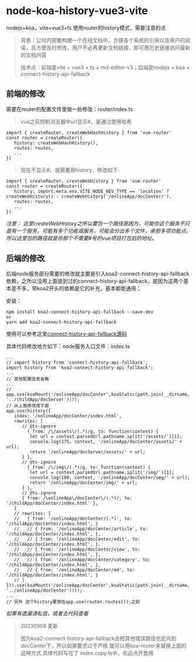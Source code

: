 # node-koa-history-vue3-vite
nodejs+koa，vite+vue3+ts 使用router的history模式，需要注意的点

> 背景：公司内部要构建一个在线文档中，方便各个系统的引用以及用户的阅读，且方便及时修改，用户不必再更新文档链接，即可用历史链接访问最新的文档内容
> 
> 技术点：前端是vite + vue3 + ts + md-editor-v3；后端是nodejs + koa + connect-history-api-fallback

## 前端的修改

需要在router的配置文件里做一些修改：router/index.ts

> vue之前控制浏览器中url显示#，是通过使用哈希
```vue
import { createRouter, createWebHashHistory } from 'vue-router'
const router = createRouter({
   history: createWebHashHistory(),
   routes: routes,
   ...
})
```

> 现在不显示#，就需要用history，修改如下:
``` vue
import { createRouter, createWebHistory } from 'vue-router'
const router = createRouter({
   history: import.meta.env.VITE_NODE_NEV_TYPE == 'location' ? createWebHistory() : createWebHistory('/onlineApp/docCenter/'),
   routes: routes,
   ...
})
```
*注意： 这里createWebHistory之所以要包一个路径是因为，可能你这个服务不只是有一个服务，可能有多个功能或服务，可能会分出多个文件，承担多项功能点。所以这里包的路径就是你那个不需要#号的vue项目打包后的地址。*

## 后端的修改

后端node服务部分需要的修改就主要是引入koa2-connect-history-api-fallback依赖，之所以没用上面提到过的connect-history-api-fallback，是因为这两个基本差不多，带koa2开头的依赖是它的补充，基本都能通用；

安装：
``` vue
npm install koa2-connect-history-api-fallback --save-dev
or
yarn add koa2-connect-history-api-fallback
```
使用可以参考这里[connect-history-api-fallback源码](https://github.com/bripkens/connect-history-api-fallback)

具体代码修改地方如下：node服务入口文件：index.ts
```
...
// import history from 'connect-history-api-fallback';
import history from 'koa2-connect-history-api-fallback';
...
// 其他配置信息省略
...
// app.use(koaMount('/onlineApp/docCenter',koaStatic(path.join(__dirname, '../childApp/docServer'))));
// 从上面修改成下面
app.use(history({
   index: '/onlineApp/docCenter/index.html',
   rewrites: [
      // @ts-ignore
        { from: /\/assets\/(.*)/g, to: function(context) {
         let url = context.parsedUrl.pathname.split('/assets/')[1];
         console.log(175, context, '/onlineApp/docCenter/assets/' + url);
         return '/onlineApp/docServer/assets/' + url;
      } },
      // @ts-ignore
        { from: /\/img\/(.*)/g, to: function(context) {
         let url = context.parsedUrl.pathname.split('/img/')[1];
         console.log(180, context, '/onlineApp/docCenter/img/' + url);
         return '/onlineApp/docCenter/img/' + url;
      } },
      // @ts-ignore
      { from: /\onlineApp\/docCenter\/(.*)/, to: '/childApp/docCenter/index.html' },
   ]
   // rewrites: [
   // 	{ from: '/onlineApp/docCenter/(.*)', to: '/childApp/docCenter/index.html', }
   // 	// { from: '/onlineApp/docCenter/article', to: '/childApp/docCenter/index.html', },
   // 	// { from: '/onlineApp/docCenter/edit', to: '/childApp/docCenter/index.html', },
   // 	// { from: '/onlineApp/docCenter/view', to: '/childApp/docCenter/index.html', },
   // 	// { from: '/onlineApp/docCenter/category', to: '/childApp/docCenter/index.html', },
   // 	// { from: '/onlineApp/docCenter/md', to: '/childApp/docCenter/index.html', }
   // ]
})).use(koaMount('/onlineApp/docCenter',koaStatic(path.join(__dirname, '../onlineApp/docCenter'))));
...
// 另外 这个history要放在app.use(router.routes());之前
```

*如果有遗漏请私信，或者去代码查看*

> 20230908 更新
>
> 因为koa2-connect-history-api-fallback会把其他错误路径也定向到docCenter下，所以如果要求过于严格
> 就可以用koa-router来替换上面的这种方式
> 具体代码写在了 index.copy.ts中，欢迎点开食用
> 
